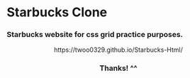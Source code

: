# Starbucks Clone
<h3>Starbucks website for css grid practice purposes. </h3>

<p align="center">
https://twoo0329.github.io/Starbucks-Html/
</p>

<h3 align="center">Thanks! ^^</h3>
